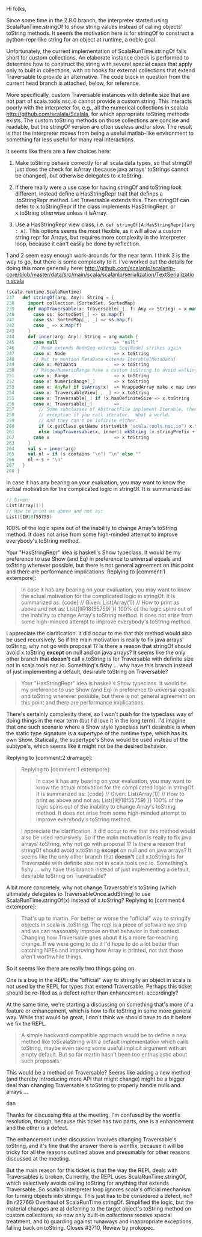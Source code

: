 Hi folks,

Since some time in the 2.8.0 branch, the interpreter started using ScalaRunTime.stringOf to show string values instead of calling objects' toString methods.  It seems the motivation here is for stringOf to construct a python-repr-like string for an object at runtime, a noble goal.

Unfortunately, the current implementation of ScalaRunTime.stringOf falls short for custom collections.  An elaborate instance check is performed to determine how to construct the string with several special cases that apply only to built in collections, with no hooks for external collections that extend Traversable to provide an alternative.  The code block in question from the current head branch is attached, below, for reference.

More specifically, custom Traversable instances with definite size that are not part of scala.tools.nsc.io cannot provide a custom string.  This interacts poorly with the interpreter for, e.g., all the numerical collections in scalala http://github.com/scalala/Scalala, for which appropriate toString methods exists.  The custom toString methods on those collections are concise and readable, but the stringOf version are often useless and/or slow.  The result is that the interpreter moves from being a useful matlab-like environment to something far less useful for many real interactions.

It seems like there are a few choices here:

1) Make toString behave correctly for all scala data types, so that stringOf just does the check for isArray (because java arrays' toStrings cannot be changed), but otherwise delegates to x.toString.

2) If there really were a use case for having stringOf and toString look different, instead define a HasStringRepr trait that defines a .toStringRepr method.  Let Traversable extends this.  Then stringOf can defer to x.toStringRepr if the class implements HasStringRepr, or x.toString otherwise unless it isArray.

3) Use a HasStringRepr view class, i.e. `def stringOf[A:HasStringRepr](arg : A)`.  This options seems the most flexible, as it will allow a custom string repr for Arrays, but requires more complexity in the Interpreter loop, because it can't easily be done by reflection.

1 and 2 seem easy enough work-arounds for the near term.  I think 3 is the way to go, but there is some complexity to it.  I've worked out the details for doing this more generally here: http://github.com/scalanlp/scalanlp-core/blob/master/data/src/main/scala/scalanlp/serialization/TextSerialization.scala


```scala
(scala.runtime.ScalaRuntime)
237	  def stringOf(arg: Any): String = {
238	    import collection.{SortedSet, SortedMap}
239	    def mapTraversable(x: Traversable[_], f: Any => String) = x match {
240	      case ss: SortedSet[_] => ss.map(f)
241	      case ss: SortedMap[_, _] => ss.map(f)
242	      case _ => x.map(f)
243	    }
244	    def inner(arg: Any): String = arg match {
245	      case null                     => "null"
246	      // Node extends NodeSeq extends Seq[Node] strikes again
247	      case x: Node                  => x toString
248	      // Not to mention MetaData extends Iterable[MetaData]
249	      case x: MetaData              => x toString
250	      // Range/NumericRange have a custom toString to avoid walking a gazillion elements
251	      case x: Range                 => x toString
252	      case x: NumericRange[_]       => x toString
253	      case x: AnyRef if isArray(x)  => WrappedArray make x map inner mkString ("Array(", ", ", ")")
254	      case x: TraversableView[_, _] => x.toString
255	      case x: Traversable[_] if !x.hasDefiniteSize => x.toString
256	      case x: Traversable[_]        => 
257	        // Some subclasses of AbstractFile implement Iterable, then throw an
258	        // exception if you call iterator.  What a world.
259	        // And they can't be infinite either.
260	        if (x.getClass.getName startsWith "scala.tools.nsc.io") x.toString
261	        else (mapTraversable(x, inner)) mkString (x.stringPrefix + "(", ", ", ")")
262	      case x                        => x toString
263	    }
264	    val s = inner(arg)
265	    val nl = if (s contains "\n") "\n" else ""
266	    nl + s + "\n"   
267	  }
268	}
```

In case it has any bearing on your evaluation, you may want to know the actual motivation for the complicated logic in stringOf.  It is summarized as:
```scala
// Given:
List(Array(1))
// How to print as above and not as:
List([I@18f55759)
```
100% of the logic spins out of the inability to change Array's toString method.  It does not arise from some high-minded attempt to improve everybody's toString method.

Your "HasStringRepr" idea is haskell's Show typeclass.  It would be my preference to use Show (and Eq) in preference to universal equals and toString wherever possible, but there is not general agreement on this point and there are performance implications.
Replying to [comment:1 extempore]:
> In case it has any bearing on your evaluation, you may want to know the actual motivation for the complicated logic in stringOf.  It is summarized as:
> {code}
> // Given:
> List(Array(1))
> // How to print as above and not as:
> List([I@18f55759)
> }}
> 100% of the logic spins out of the inability to change Array's toString method.  It does not arise from some high-minded attempt to improve everybody's toString method.

I appreciate the clarification.  It did occur to me that this method would also be used recursively.  So if the main motivation is really to fix java arrays' toString, why not go with proposal 1?  Is there a reason that stringOf should avoid x.toString **except** on null and on java arrays?  It seems like the only other branch that **doesn't** call x.toString is for Traversable with definite size not in scala.tools.nsc.io.  Something's fishy ... why have this branch instead of just implementing a default, desirable toString on Traversable?

> Your "HasStringRepr" idea is haskell's Show typeclass.  It would be my preference to use Show (and Eq) in preference to universal equals and toString wherever possible, but there is not general agreement on this point and there are performance implications.

There's certainly complexity there, so I won't push for the typeclass way of doing things in the near term (but I'd love it in the long term).  I'd imagine that one such scenario where a Show style typeclass isn't desirable is when the static type signature is a supertype of the runtime type, which has its own Show.  Statically, the supertype's Show would be used instead of the subtype's, which seems like it might not be the desired behavior.

Replying to [comment:2 dramage]:
> Replying to [comment:1 extempore]:
> > In case it has any bearing on your evaluation, you may want to know the actual motivation for the complicated logic in stringOf.  It is summarized as:
> > {code}
> > // Given:
> > List(Array(1))
> > // How to print as above and not as:
> > List([I@18f55759)
> > }}
> > 100% of the logic spins out of the inability to change Array's toString method.  It does not arise from some high-minded attempt to improve everybody's toString method.
> 
> I appreciate the clarification.  It did occur to me that this method would also be used recursively.  So if the main motivation is really to fix java arrays' toString, why not go with proposal 1?  Is there a reason that stringOf should avoid x.toString **except** on null and on java arrays?  It seems like the only other branch that **doesn't** call x.toString is for Traversable with definite size not in scala.tools.nsc.io.  Something's fishy ... why have this branch instead of just implementing a default, desirable toString on Traversable?

A bit more concretely, why not change Traversable's toString (which ultimately delegates to TraversableOnce.addString) to use ScalaRunTime.stringOf(x) instead of x.toString?
Replying to [comment:4 extempore]:
> That's up to martin.  For better or worse the "official" way to stringify objects in scala is .toString.  The repl is a piece of software we ship and we can reasonably improve on that behavior in that context.  Changing how Traversable goes about it is a more far-reaching change.  If we were going to do it I'd hope to do a lot better than catching NPEs and improving how Array is printed, not that those aren't worthwhile things.

So it seems like there are really two things going on.

One is a bug in the REPL: the "official" way to stringify an object in scala is not used by the REPL for types that extend Traversable.  Perhaps this ticket should be re-filed as a defect rather than enhancement, accordingly?

At the same time, we're starting a discussing on something that's more of a feature or enhancement, which is how to fix toString in some more general way.  While that would be great, I don't think we should have to do it before we fix the REPL.

> A simple backward compatible approach would be to define a new method like toScalaString with a default implementation which calls toString, maybe even taking some useful implicit argument with an empty default.  But so far martin hasn't been too enthusiastic about such proposals.

This would be a method on Traversable?  Seems like adding a new method (and thereby introducing more API that might change) might be a bigger deal than changing Traversable's toString to properly handle nulls and arrays ...

dan

Thanks for discussing this at the meeting.  I'm confused by the wontfix resolution, though, because this ticket has two parts, one is a enhancement and the other is a defect.

The enhancement under discussion involves changing Traversable's toString, and it's fine that the answer there is wontfix, because it will be tricky for all the reasons outlined above and presumably for other reasons discussed at the meeting.

But the main reason for this ticket is that the way the REPL deals with Traversables is broken.  Currently, the REPL uses ScalaRunTime.stringOf, which selectively avoids calling toString for anything that extends Traversable.  So scala's interpreter loop ignores scala's official mechanism for turning objects into strings. This just has to be considered a defect, no?
(In r22766) Overhaul of ScalaRunTime.stringOf.  Simplified the logic, but the
material changes are a) deferring to the target object's toString method
on custom collections, so now only built-in collections receive special
treatment, and b) guarding against runaways and inappropriate
exceptions, falling back on toString.  Closes #3710, Review by prokopec.
